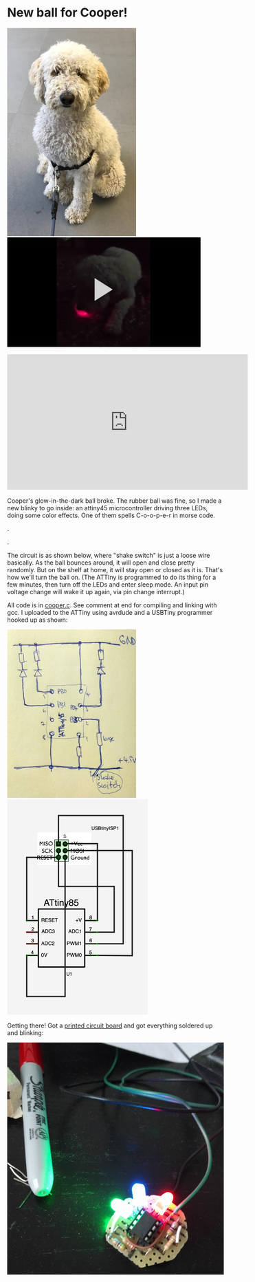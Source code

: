 # New ball for Cooper!

![best dog](kerp.jpg "best dog")
[![video of finished ball](vid_still.png)](https://www.youtube.com/watch?v=VsD0VAgUd00)



<iframe width="560" height="315" src="https://www.youtube.com/embed/VsD0VAgUd00" frameborder="0" allowfullscreen></iframe>

Cooper's glow-in-the-dark ball broke. The rubber ball was fine, so I made a new blinky to go inside: an attiny45 microcontroller driving three LEDs, doing some color effects. One of them spells C-o-o-p-e-r in morse code.

.

.

The circuit is as shown below, where "shake switch" is just a loose wire basically. As the ball bounces around, it will open and close pretty randomly. But on the shelf at home, it will stay open or closed as it is. That's how we'll turn the ball on. (The ATTIny is programmed  to do its thing for a few minutes, then turn off the LEDs and enter sleep mode. An input pin voltage change will wake it up again, via pin change interrupt.)

All code is in [cooper.c](cooper.c). See comment at end for compiling and linking with gcc. I uploaded to the ATTiny using avrdude and a USBTiny programmer hooked up as shown:

![schematic](circuit.jpg)
![usbprog](attiny-programming-schematics.jpg)

Getting there! Got a [printed circuit board](IMG_20161202_174834.jpg) and got everything soldered up and blinking:

![itworks](IMG_20161211_154508.jpg)
